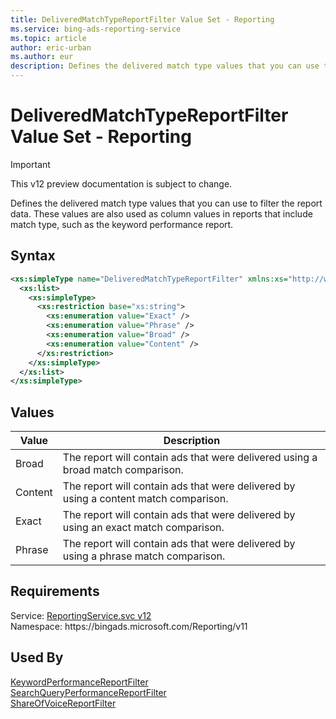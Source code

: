 ```yaml
---
title: DeliveredMatchTypeReportFilter Value Set - Reporting
ms.service: bing-ads-reporting-service
ms.topic: article
author: eric-urban
ms.author: eur
description: Defines the delivered match type values that you can use to filter the report data.
---
```

# DeliveredMatchTypeReportFilter Value Set - Reporting

> [!IMPORTANT]
> This v12 preview documentation is subject to change.

Defines the delivered match type values that you can use to filter the report data. These values are also used as column values in reports that include match type, such as the keyword performance report.

## Syntax
```xml
<xs:simpleType name="DeliveredMatchTypeReportFilter" xmlns:xs="http://www.w3.org/2001/XMLSchema">
  <xs:list>
    <xs:simpleType>
      <xs:restriction base="xs:string">
        <xs:enumeration value="Exact" />
        <xs:enumeration value="Phrase" />
        <xs:enumeration value="Broad" />
        <xs:enumeration value="Content" />
      </xs:restriction>
    </xs:simpleType>
  </xs:list>
</xs:simpleType>
```

## <a name="values"></a>Values

|Value|Description|
|-----------|---------------|
|<a name="broad"></a>Broad|The report will contain ads that were delivered using a broad match comparison.|
|<a name="content"></a>Content|The report will contain ads that were delivered by using a content match comparison.|
|<a name="exact"></a>Exact|The report will contain ads that were delivered by using an exact match comparison.|
|<a name="phrase"></a>Phrase|The report will contain ads that were delivered by using a phrase match comparison.|

## Requirements
Service: [ReportingService.svc v12](https://reporting.api.bingads.microsoft.com/Api/Advertiser/Reporting/v11/ReportingService.svc)  
Namespace: https\://bingads.microsoft.com/Reporting/v11  

## Used By
[KeywordPerformanceReportFilter](keywordperformancereportfilter.md)  
[SearchQueryPerformanceReportFilter](searchqueryperformancereportfilter.md)  
[ShareOfVoiceReportFilter](shareofvoicereportfilter.md)  
